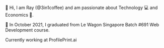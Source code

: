 👋 Hi, I am Ray (@3in1coffee) and am passionate about Technology :computer: and Economics :bank:.

:school_satchel: In October 2021, I graduated from Le Wagon Singapore Batch #691 Web Development course.

Currently working at ProfilePrint.ai

<!-- :construction_worker: I am currently working on building an appointment scheduling website for a friend :man:.

🌱 I am also learning to strengthen my Ruby on Rails skill and planning to learn more on Javascripts in the following order:
  - React & Redux;
  - Node JS;
  - Three JS; and
  - p5 JS.

:fireworks: Moving forward, I would like to work on personal projects that are related to the financial industries and build a portfolio around it.

:mailbox: To reach me, email to ziyang.lim89@gmail.com

:book: Thanks for reading!  -->

<!---
3in1coffee/3in1coffee is a ✨ special ✨ repository because its `README.md` (this file) appears on your GitHub profile.
You can click the Preview link to take a look at your changes.


- 👀 I’m interested in ...
- 🌱 I’m currently learning ...
- 💞️ I’m looking to collaborate on ...
- 📫 How to reach me ...
--->
